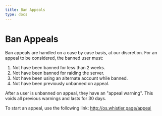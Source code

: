```yaml
---
title: Ban Appeals
type: docs
---
```


# Ban Appeals

Ban appeals are handled on a case by case basis, at our discretion. For an appeal to be considered, the banned user must:

1. Not have been banned for less than 2 weeks.
2. Not have been banned for raiding the server.
3. Not have been using an alternate account while banned.
4. Not have been previously unbanned on appeal.

After a user is unbanned on appeal, they have an "appeal warning". This voids all previous warnings and lasts for 30 days.

To start an appeal, use the following link: http://os.whistler.page/appeal